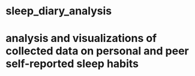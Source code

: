 # sleep_diary_analysis
# analysis and visualizations of collected data on personal and peer self-reported sleep habits
